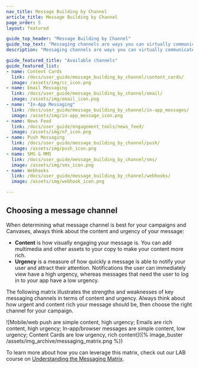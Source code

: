 ```yaml
---
nav_title: Message Building by Channel
article_title: Message Building by Channel
page_order: 5
layout: featured

guide_top_header: "Message Building by Channel"
guide_top_text: "Messaging channels are ways you can virtually communicate with your customers through push notifications on their phone or web browser, email, in-app messages, and so much more! If you want to learn more about these channels and how to utilize them with Braze, check out the following sections listed. Or check out our LAB courses on <a href='https://lab.braze.com/series/messaging-channels' target='_blank'>Messaging Channels</a>!<br><br>You can use Braze to create accessible messaging campaigns across each channel. Work with your engineers to ensure that you meet accessibility standards in your implementation."
description: "Messaging channels are ways you can virtually communicate with your customers through push notifications on their phone or web browser, email, in-app messages, and so much more!"

guide_featured_title: "Available channels"
guide_featured_list:
- name: Content Cards
  link: /docs/user_guide/message_building_by_channel/content_cards/
  image: /assets/img/cc_icon.png
- name: Email Messaging
  link: /docs/user_guide/message_building_by_channel/email/
  image: /assets/img/email_icon.png
- name: "In-App Messaging"
  link: /docs/user_guide/message_building_by_channel/in-app_messages/
  image: /assets/img/in-app_message_icon.png
- name: News Feed
  link: /docs/user_guide/engagement_tools/news_feed/
  image: /assets/img/nf_icon.png
- name: Push Messaging
  link: /docs/user_guide/message_building_by_channel/push/
  image: /assets/img/push_icon.png
- name: SMS & MMS
  link: /docs/user_guide/message_building_by_channel/sms/
  image: /assets/img/sms_icon.png
- name: Webhooks
  link: /docs/user_guide/message_building_by_channel/webhooks/
  image: /assets/img/webhook_icon.png

---
```


## Choosing a message channel

When determining what message channel is best for your campaigns and Canvases, always think about the content and urgency of your message:

- **Content** is how visually engaging your message is. You can add multimedia and other assets to your copy to make your content more rich.
- **Urgency** is a measure of how quickly a message is able to notify your user and attract their attention. Notifications the user can immediately view have a high urgency, whereas messages that need the user to log in to your app have a low urgency.

The following matrix illustrates the strengths and weaknesses of key messaging channels in terms of content and urgency. Always think about how urgent and content rich your message should be, then choose the right channel for your campaign.

![Mobile/web push are simple content, high urgency; Emails are rich content, high urgency; In-app/browser messages are simple content, low urgency; Content Cards are low urgency, rich content]({% image_buster /assets/img_archive/messaging_matrix.png %})

To learn more about how you can leverage this matrix, check out our LAB course on [Understanding the Messaging Matrix](https://lab.braze.com/understand-the-messaging-matrix).

<br><br>
